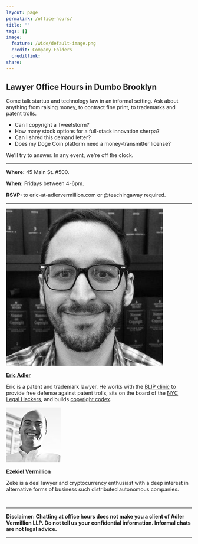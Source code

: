 ```yaml
---
layout: page
permalink: /office-hours/
title: ""
tags: []
image:
  feature: /wide/default-image.png
  credit: Company Folders
  creditlink: 
share: 
---
```



## Lawyer Office Hours in Dumbo Brooklyn

Come talk startup and technology law in an informal setting. Ask about anything from raising money, to contract fine print, to trademarks and patent trolls. 

* Can I copyright a Tweetstorm? 
* How many stock options for a full-stack innovation sherpa? 
* Can I shred this demand letter? 
* Does my Doge Coin platform need a money-transmitter license? 

We'll try to answer. In any event, we're off the clock.

- - - 

**Where:** 45 Main St. #500. 

**When:** Fridays between 4-6pm. 

**RSVP:** to eric-at-adlervermillion.com or @teachingaway required. 

- - - 

<div class="attorney"> 
    <div class='sixcols'>
        <a href="/../ericadler">
        <img src="/../images/EricAvatar.jpg" class="avatar-photo">
        <p><strong>Eric Adler</strong></p>
        </a>
        <p>Eric is a patent and trademark lawyer. He works with the <a href="http://www.blipclinic.org/">BLIP clinic</a> to provide free defense against patent trolls, sits on the board of the <a href='http://legalhackers.org/'>NYC Legal Hackers</a>, and builds <a href='http://www.copyrightcodex.com'>copyright codex</a>.</p> 
    </div>

<div class='sixcols' style="margin-bottom:3em;">
<a href="/../zekevermillion">
<img src="/../images/ZekeAvatar.jpg" class="avatar-photo">
<p><strong>Ezekiel Vermillion</strong></p>
</a>
<p>Zeke is a deal lawyer and cryptocurrency enthusiast with a deep interest in alternative forms of business such distributed autonomous companies.</p> 
</div>
</div>

- - - 

**Disclaimer: Chatting at office hours does not make you a client of Adler Vermillion LLP. Do not tell us your confidential information. Informal chats are not legal advice.**

- - - 
